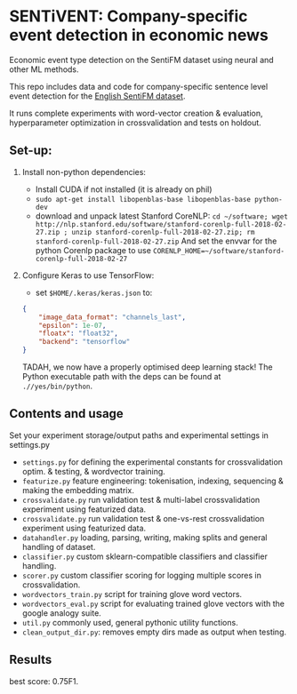 # SENTiVENT: Company-specific event detection in economic news
Economic event type detection on the SentiFM dataset using neural and other ML methods.

This repo includes data and code for company-specific sentence level event detection for the [English SentiFM dataset](https://osf.io/enu2k/).

It runs complete experiments with word-vector creation & evaluation, hyperparameter optimization in crossvalidation and tests on holdout.

## Set-up:
1. Install non-python dependencies:
    - Install CUDA if not installed (it is already on phil)
    - `sudo apt-get install libopenblas-base libopenblas-base python-dev`
    - download and unpack latest Stanford CoreNLP: `cd ~/software; wget http://nlp.stanford.edu/software/stanford-corenlp-full-2018-02-27.zip ; unzip stanford-corenlp-full-2018-02-27.zip; rm stanford-corenlp-full-2018-02-27.zip` And set the envvar for the python Corenlp package to use `CORENLP_HOME=~/software/stanford-corenlp-full-2018-02-27`

2. Configure Keras to use TensorFlow:
    - set `$HOME/.keras/keras.json` to:
    ```json
    {
        "image_data_format": "channels_last",
        "epsilon": 1e-07,
        "floatx": "float32",
        "backend": "tensorflow"
    }
    ```
    TADAH, we now have a properly optimised deep learning stack!
    The Python executable path with the deps can be found at `.//yes/bin/python`.

## Contents and usage
Set your experiment storage/output paths and experimental settings in settings.py
- `settings.py` for defining the experimental constants for crossvalidation optim. & testing, & wordvector training.
- `featurize.py` feature engineering: tokenisation, indexing, sequencing & making the embedding matrix.
- `crossvalidate.py` run validation test & multi-label crossvalidation experiment using featurized data.
- `crossvalidate.py` run validation test & one-vs-rest crossvalidation experiment using featurized data.
- `datahandler.py` loading, parsing, writing, making splits and general handling of dataset.
- `classifier.py` custom sklearn-compatible classifiers and classifier handling.
- `scorer.py` custom classifier scoring for logging multiple scores in crossvalidation.
- `wordvectors_train.py` script for training glove word vectors.
- `wordvectors_eval.py` script for evaluating trained glove vectors with the google analogy suite.
- `util.py` commonly used, general pythonic utility functions.
- `clean_output_dir.py`: removes empty dirs made as output when testing.

## Results
best score: 0.75F1.
